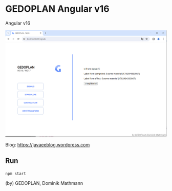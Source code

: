 # GEDOPLAN Angular v16

Angular v16

![ProTime-R3 Logo](/src/assets/title.png)

Blog: https://javaeeblog.wordpress.com

## Run
```npm start```

(by) GEDOPLAN, Dominik Mathmann
